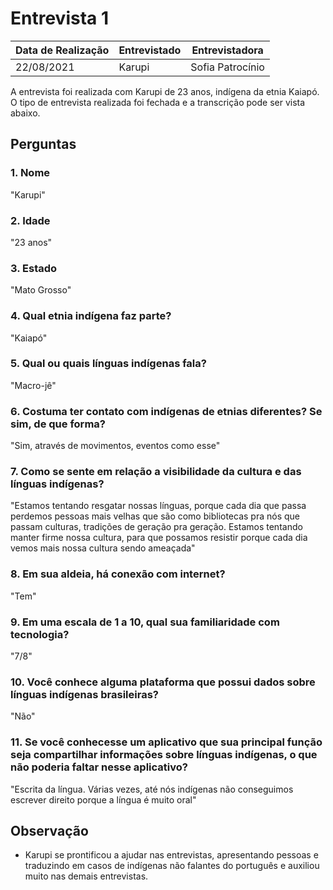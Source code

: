 # Entrevista 1

| Data de Realização | Entrevistado      | Entrevistadora   |
| ------------------ | ----------------- | ---------------- |
|     22/08/2021     |     Karupi       | Sofia Patrocínio |

A entrevista foi realizada com Karupi de 23 anos, indígena da etnia Kaiapó. O tipo de entrevista realizada foi fechada e a transcrição pode ser vista abaixo.

## Perguntas

### 1. Nome
"Karupi"
### 2. Idade
"23 anos"
### 3. Estado
"Mato Grosso"
### 4. Qual etnia indígena faz parte?
"Kaiapó"
### 5. Qual ou quais línguas indígenas fala?
"Macro-jê"
### 6. Costuma ter contato com indígenas de etnias diferentes? Se sim, de que forma?
"Sim, através de movimentos, eventos como esse"
### 7. Como se sente em relação a visibilidade da cultura e das línguas indígenas?
"Estamos tentando resgatar nossas línguas, porque cada dia que passa perdemos pessoas mais velhas que são como bibliotecas pra nós que passam culturas, tradições de geração pra geração. Estamos tentando manter firme nossa cultura, para que possamos resistir porque cada dia vemos mais nossa cultura sendo ameaçada"
### 8. Em sua aldeia, há conexão com internet?
"Tem"
### 9. Em uma escala de 1 a 10, qual sua familiaridade com tecnologia?
"7/8"
### 10. Você conhece alguma plataforma que possui dados sobre línguas indígenas brasileiras?
"Não"
### 11. Se você conhecesse um aplicativo que sua principal função seja compartilhar informações sobre línguas indígenas, o que não poderia faltar nesse aplicativo?
"Escrita da língua. Várias vezes, até nós indígenas não conseguimos escrever direito porque a língua é muito oral"

## Observação

- Karupi se prontificou a ajudar nas entrevistas, apresentando pessoas e traduzindo em casos de indígenas não falantes do português e auxiliou muito nas demais entrevistas.